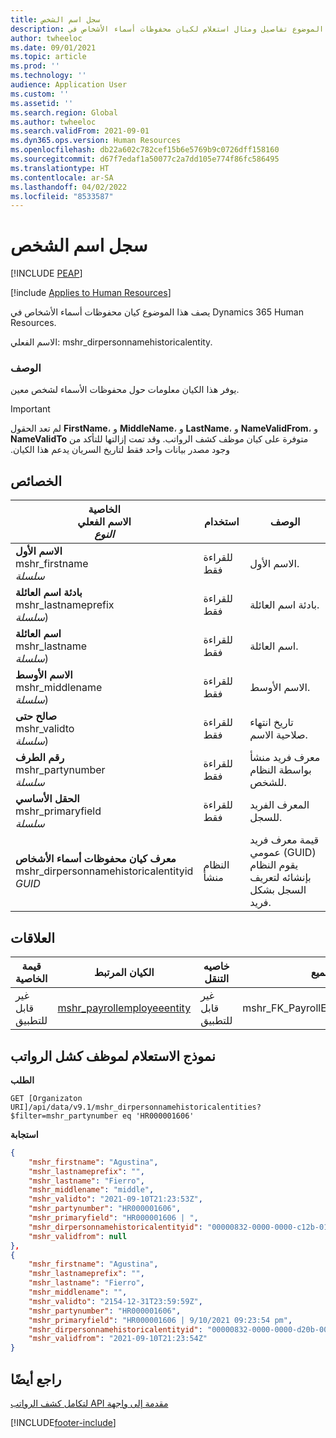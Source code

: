 ```yaml
---
title: سجل اسم الشخص
description: يوفر هذا الموضوع تفاصيل ومثال استعلام لكيان محفوظات أسماء الأشخاص في Dynamics 365 Human Resources.
author: twheeloc
ms.date: 09/01/2021
ms.topic: article
ms.prod: ''
ms.technology: ''
audience: Application User
ms.custom: ''
ms.assetid: ''
ms.search.region: Global
ms.author: twheeloc
ms.search.validFrom: 2021-09-01
ms.dyn365.ops.version: Human Resources
ms.openlocfilehash: db22a602c782cef15b6e5769b9c0726dff158160
ms.sourcegitcommit: d67f7edaf1a50077c2a7dd105e774f86fc586495
ms.translationtype: HT
ms.contentlocale: ar-SA
ms.lasthandoff: 04/02/2022
ms.locfileid: "8533587"
---
```

# <a name="person-name-history"></a>سجل اسم الشخص


[!INCLUDE [PEAP](../includes/peap-1.md)]

[!include [Applies to Human Resources](../includes/applies-to-hr.md)]

يصف هذا الموضوع كيان محفوظات أسماء الأشخاص في Dynamics 365 Human Resources.

الاسم الفعلي: mshr_dirpersonnamehistoricalentity.

### <a name="description"></a>‏‏الوصف

يوفر هذا الكيان معلومات حول محفوظات الأسماء لشخص معين.

> [!IMPORTANT] 
> لم تعد الحقول **FirstName**، و **MiddleName**، و **LastName**، و **NameValidFrom**، و **NameValidTo** متوفرة على كيان موظف كشف الرواتب‬‏‫. وقد تمت إزالتها للتأكد من وجود مصدر بيانات واحد فقط لتاريخ السريان يدعم هذا الكيان.

## <a name="properties"></a>الخصائص

| الخاصية</br>**الاسم الفعلي**</br>**_النوع_** | استخدام | ‏‏الوصف |
| --- | --- | --- |
| **الاسم الأول**</br>mshr_firstname</br>*سلسلة* | للقراءة فقط | الاسم الأول. |
| **بادئة اسم العائلة**</br>mshr_lastnameprefix</br>*سلسلة*) | للقراءة فقط | بادئة اسم العائلة. |
| **اسم العائلة**</br>mshr_lastname</br>*سلسلة*) | للقراءة فقط | اسم العائلة. |
| **الاسم الأوسط**</br>mshr_middlename</br>*سلسلة*) | للقراءة فقط | الاسم الأوسط. |
| **صالح حتى**</br>mshr_validto</br>*سلسلة*) | للقراءة فقط | تاريخ انتهاء صلاحية الاسم. |
| **رقم الطرف**</br>mshr_partynumber</br>*سلسلة* | للقراءة فقط | معرف فريد منشأ بواسطة النظام للشخص. |
| **الحقل الأساسي**</br>mshr_primaryfield</br>*سلسلة* | للقراءة فقط | المعرف الفريد للسجل. |
| **معرف كيان محفوظات أسماء الأشخاص**</br>mshr_dirpersonnamehistoricalentityid</br>*GUID* | النظام منشأ | قيمة معرف فريد عمومي (GUID) يقوم النظام بإنشائه لتعريف السجل بشكل فريد. |

## <a name="relations"></a>العلاقات

| قيمة الخاصية | الكيان المرتبط | خاصيه التنقل | نوع التجميع |
| --- | --- | --- | --- |
| غير قابل للتطبيق | [mshr_payrollemployeeentity](hr-admin-integration-payroll-api-payroll-employee.md) | غير قابل للتطبيق | mshr_FK_PayrollEmployeeEntity_Name |

## <a name="example-query-for-payroll-employee"></a>نموذج الاستعلام لموظف كشل الرواتب

**الطلب**

```http
GET [Organizaton URI]/api/data/v9.1/mshr_dirpersonnamehistoricalentities?$filter=mshr_partynumber eq 'HR000001606'
```

**استجابة**

```json
{
    "mshr_firstname": "Agustina",
    "mshr_lastnameprefix": "",
    "mshr_lastname": "Fierro",
    "mshr_middlename": "middle",
    "mshr_validto": "2021-09-10T21:23:53Z",
    "mshr_partynumber": "HR000001606",
    "mshr_primaryfield": "HR000001606 | ",
    "mshr_dirpersonnamehistoricalentityid": "00000832-0000-0000-c12b-014105000000",
    "mshr_validfrom": null
},
{
    "mshr_firstname": "Agustina",
    "mshr_lastnameprefix": "",
    "mshr_lastname": "Fierro",
    "mshr_middlename": "",
    "mshr_validto": "2154-12-31T23:59:59Z",
    "mshr_partynumber": "HR000001606",
    "mshr_primaryfield": "HR000001606 | 9/10/2021 09:23:54 pm",
    "mshr_dirpersonnamehistoricalentityid": "00000832-0000-0000-d20b-000010000000",
    "mshr_validfrom": "2021-09-10T21:23:54Z"
}
```

## <a name="see-also"></a>راجع أيضًا

[‏‫مقدمة إلى واجهة API لتكامل كشف الرواتب](hr-admin-integration-payroll-api-introduction.md)

[!INCLUDE[footer-include](../includes/footer-banner.md)]
